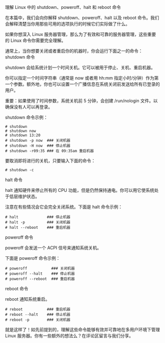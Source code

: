  理解 Linux 中的 shutdown、poweroff、halt 和 reboot 命令

在本篇中，我们会向你解释 shutdown、poweroff、halt 以及 reboot 命令。我们会解释清楚当你用那些可用的选项执行的时候它们实际做了什么。

如果你想深入 Linux 服务器管理，那么为了有效和可靠的服务器管理，这些重要的 Linux 命令你需要完全理解。

通常上，当你想要关闭或者重启你的机器时，你会运行下面之一的命令：
shutdown 命令

shutdown 会给系统计划一个时间关机。它可以被用于停止、关机、重启机器。

你可以指定一个时间字符串（通常是 now 或者用 hh:mm 指定小时/分钟）作为第一个参数。额外地，你也可以设置一个广播信息在系统关闭前发送给所有已登录的用户。

重要：如果使用了时间参数，系统关机前 5 分钟，会创建 /run/nologin 文件。以确保没有人可以再登录。

shutdown 命令示例：

    # shutdown
    # shutdown now
    # shutdown 13:20  
    # shutdown -p now  ### 关闭机器
    # shutdown -H now  ### 停止机器      
    # shutdown -r09:35 ### 在 09:35am 重启机器

要取消即将进行的关机，只要输入下面的命令：

    # shutdown -c

halt 命令

halt 通知硬件来停止所有的 CPU 功能，但是仍然保持通电。你可以用它使系统处于低层维护状态。

注意在有些情况会它会完全关闭系统。下面是 halt 命令示例：

    # halt             ### 停止机器
    # halt -p          ### 关闭机器
    # halt --reboot    ### 重启机器

poweroff 命令

poweroff 会发送一个 ACPI 信号来通知系统关机。

下面是 poweroff 命令示例：

    # poweroff           ### 关闭机器
    # poweroff --halt    ### 停止机器
    # poweroff --reboot  ### 重启机器

reboot 命令

reboot 通知系统重启。

    # reboot           ### 重启机器
    # reboot --halt    ### 停止机器
    # reboot -p        ### 关闭机器

就是这样了！如先前提到的，理解这些命令能够有效并可靠地在多用户环境下管理 Linux 服务器。你有一些额外的想法么？在评论区留言与我们分享。
